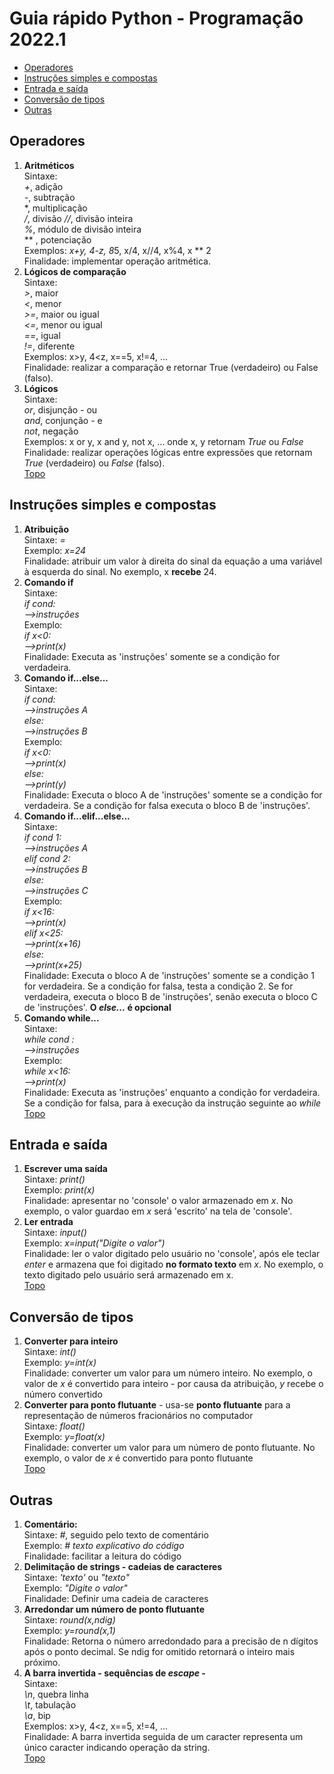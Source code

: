 # Guia rápido Python - Programação 2022.1
<a name="ancora"></a>
- [Operadores](#ancora1)
- [Instruções simples e compostas](#ancora2)
- [Entrada e saída](#ancora3)
- [Conversão de tipos](#ancora4)
- [Outras](#ancora4)

<a id="ancora1"></a>
## Operadores
1. **Aritméticos**  
   Sintaxe:  
   *+*, adição  
   *-*, subtração  
   *, multiplicação  
   */*, divisão
   *//*, divisão inteira  
   *%*, módulo de divisão inteira  
    ** , potenciação  
    Exemplos: *x+y, 4-z, 8*5, x/4, x//4, x%4, x ** 2  
    Finalidade: implementar operação aritmética.
2. **Lógicos de comparação**  
  Sintaxe:  
  *>*, maior  
  *<*, menor  
  *>=*, maior ou igual  
  *<=*, menor ou igual  
  *==*, igual  
  *!=*, diferente  
  Exemplos: x>y, 4<z, x==5, x!=4, ...  
  Finalidade: realizar a comparação e retornar True (verdadeiro) ou False (falso).  
3. **Lógicos**  
  Sintaxe:  
  *or*, disjunção - ou  
  *and*, conjunção - e  
  *not*, negação  
  Exemplos: x or y, x and y, not x, ... onde x, y retornam *True* ou *False* 
  Finalidade: realizar operações lógicas entre expressões que retornam *True* (verdadeiro) ou *False* (falso).  
[Topo](#ancora)

<a id="ancora2"></a>
## Instruções simples e compostas 
1. **Atribuição**  
   Sintaxe: *=*  
   Exemplo: *x=24*  
   Finalidade: atribuir um valor à direita do sinal da equação a uma variável à esquerda do sinal. No exemplo, x **recebe** 24.
2. **Comando if**  
  Sintaxe:  
  *if cond:*  
  *-->instruções*  
  Exemplo:  
  *if x<0:*  
  *-->print(x)*  
  Finalidade: Executa as 'instruções' somente se a condição for verdadeira.  
3. **Comando if...else...**  
  Sintaxe:  
  *if cond:*  
  *-->instruções A*  
  *else:*  
  *-->instruções B*  
  Exemplo:  
  *if x<0:*  
  *-->print(x)*  
  *else:*  
  *-->print(y)*  
  Finalidade: Executa o bloco A de 'instruções' somente se a condição for verdadeira. Se a condição for falsa executa o bloco B de 'instruções'.  
4. **Comando if...elif...else...**  
  Sintaxe:  
  *if cond 1:*  
  *-->instruções A*  
  *elif cond 2:*  
  *-->instruções B*  
  *else:*  
  *-->instruções C*  
  Exemplo:  
  *if x<16:*  
  *-->print(x)*  
  *elif x<25:*  
  *-->print(x+16)*  
  *else:*  
  *-->print(x+25)*  
  Finalidade: Executa o bloco A de 'instruções' somente se a condição 1 for verdadeira. Se a condição for falsa, testa a condição 2. Se for verdadeira, executa o bloco B de 'instruções', senão executa o bloco C de 'instruções'. **O *else...* é opcional**   
5. **Comando while...**  
  Sintaxe:  
  *while cond :*  
  *-->instruções*  
  Exemplo:  
  *while x<16:*  
  *-->print(x)*    
  Finalidade: Executa as 'instruções' enquanto a condição for verdadeira. Se a condição for falsa, para à execução da instrução seguinte ao *while*  
[Topo](#ancora)  

<a id="ancora3"></a>
## Entrada e saída
1. **Escrever uma saída**  
   Sintaxe: *print()*  
   Exemplo: *print(x)*  
   Finalidade: apresentar no 'console' o valor armazenado em *x*. No exemplo, o valor guardao em *x* será 'escrito' na tela de 'console'.
2. **Ler entrada**  
   Sintaxe: *input()*  
   Exemplo: *x=input("Digite o valor")*  
   Finalidade: ler o valor digitado pelo usuário no 'console', após ele teclar *enter* e armazena que foi digitado **no formato texto** em *x*. No exemplo, o texto digitado pelo usuário será armazenado em x.  
[Topo](#ancora) 

<a id="ancora4"></a>
## Conversão de tipos
1. **Converter para inteiro**  
   Sintaxe: *int()*  
   Exemplo: *y=int(x)*  
   Finalidade: converter um valor para um número inteiro. No exemplo, o valor de *x* é convertido para inteiro - por causa da atribuição, *y* recebe o número convertido  
2. **Converter para ponto flutuante** - usa-se **ponto flutuante** para a representação de números fracionários no computador  
   Sintaxe: *float()*  
   Exemplo: *y=float(x)*  
   Finalidade: converter um valor para um número de ponto flutuante. No exemplo, o valor de *x* é convertido para ponto flutuante  
[Topo](#ancora)

<a id="ancora5"></a>
## Outras
1. **Comentário:**  
   Sintaxe: *#*, seguido pelo texto de comentário  
   Exemplo: *# texto explicativo do código*   
   Finalidade: facilitar a leitura do código
2.  **Delimitação de strings - cadeias de caracteres**  
   Sintaxe: *'texto'* ou *"texto"*  
   Exemplo: *"Digite o valor"*  
   Finalidade: Definir uma cadeia de caracteres
3. **Arredondar um número de ponto flutuante**  
   Sintaxe: *round(x,ndig)*  
   Exemplo: *y=round(x,1)*  
   Finalidade: Retorna o número arredondado para a precisão de n dígitos após o ponto decimal. Se ndig for omitido retornará o inteiro mais próximo.  
4. **A barra invertida - sequências de *escape* -**  
  Sintaxe:  
  *\n*, quebra linha  
  *\t*, tabulação  
  *\a*, bip  
  Exemplos: x>y, 4<z, x==5, x!=4, ...  
  Finalidade: A barra invertida seguida de um caracter representa um único caracter indicando operação da string.  
[Topo](#ancora)
